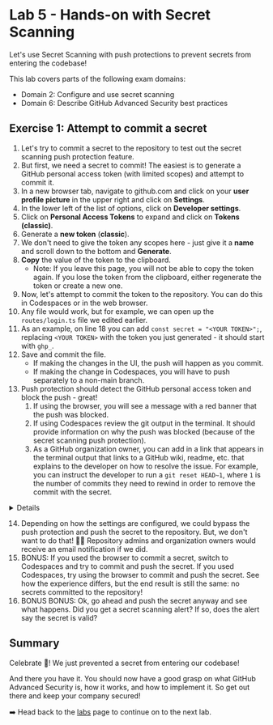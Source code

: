 # Lab 5 - Hands-on with Secret Scanning

Let's use Secret Scanning with push protections to prevent secrets from entering the codebase!

This lab covers parts of the following exam domains:

- Domain 2: Configure and use secret scanning
- Domain 6: Describe GitHub Advanced Security best practices

## Exercise 1: Attempt to commit a secret

1. Let's try to commit a secret to the repository to test out the secret scanning push protection feature.
2. But first, we need a secret to commit! The easiest is to generate a GitHub personal access token (with limited scopes) and attempt to commit it.
3. In a new browser tab, navigate to github.com and click on your **user profile picture** in the upper right and click on **Settings**.
4. In the lower left of the list of options, click on **Developer settings**.
5. Click on **Personal Access Tokens** to expand and click on **Tokens (classic)**.
6. Generate a **new token** (**classic**).
7. We don't need to give the token any scopes here - just give it a **name** and scroll down to the bottom and **Generate**.
8. **Copy**  the value of the token to the clipboard.
    - Note: If you leave this page, you will not be able to copy the token again. If you lose the token from the clipboard, either regenerate the token or create a new one.
9. Now, let's attempt to commit the token to the repository. You can do this in Codespaces or in the web browser.
10. Any file would work, but for example, we can open up the `routes/login.ts` file we edited earlier.
11. As an example, on line 18 you can add `const secret = "<YOUR TOKEN>";`, replacing `<YOUR TOKEN>` with the token you just generated - it should start with `ghp_`.
12. Save and commit the file.
    - If making the changes in the UI, the push will happen as you commit.
    - If making the change in Codespaces, you will have to push separately to a non-main branch.
13. Push protection should detect the GitHub personal access token and block the push - great!
    1. If using the browser, you will see a message with a red banner that the push was blocked.
    2. If using Codespaces review the git output in the terminal. It should provide information on why the push was blocked (because of the secret scanning push protection).
    3. As a GitHub organization owner, you can add in a link that appears in the terminal output that links to a GitHub wiki, readme, etc. that explains to the developer on how to resolve the issue. For example, you can instruct the developer to run a `git reset HEAD~1`, where `1` is the number of commits they need to rewind in order to remove the commit with the secret.
<details>
  In the UI:</br><img src="images/lab-5-1-1.png"/></br></br>
  In an IDE/Codespaces:</br><img src="images/lab-5-1-2.png"/>
</details>

14. Depending on how the settings are configured, we could bypass the push protection and push the secret to the repository. But, we don't want to do that! 🙅‍♂️ Repository admins and organization owners would receive an email notification if we did.
15. BONUS: If you used the browser to commit a secret, switch to Codespaces and try to commit and push the secret. If you used Codespaces, try using the browser to commit and push the secret. See how the experience differs, but the end result is still the same: no secrets committed to the repository!
16. BONUS BONUS: Ok, go ahead and push the secret anyway and see what happens. Did you get a secret scanning alert? If so, does the alert say the secret is valid?

## Summary

Celebrate 🎉! We just prevented a secret from entering our codebase!

And there you have it. You should now have a good grasp on what GitHub Advanced Security is, how it works, and how to implement it. So get out there and keep your company secured!

➡️ Head back to the [labs](README.md) page to continue on to the next lab.
